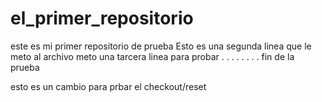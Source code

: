 # el_primer_repositorio
este es mi primer repositorio de prueba 
Esto es una segunda linea que le meto al archivo
meto una tarcera linea para probar
.
.
.
.
.
.
.
.
fin de la prueba


esto es un cambio para prbar el checkout/reset
